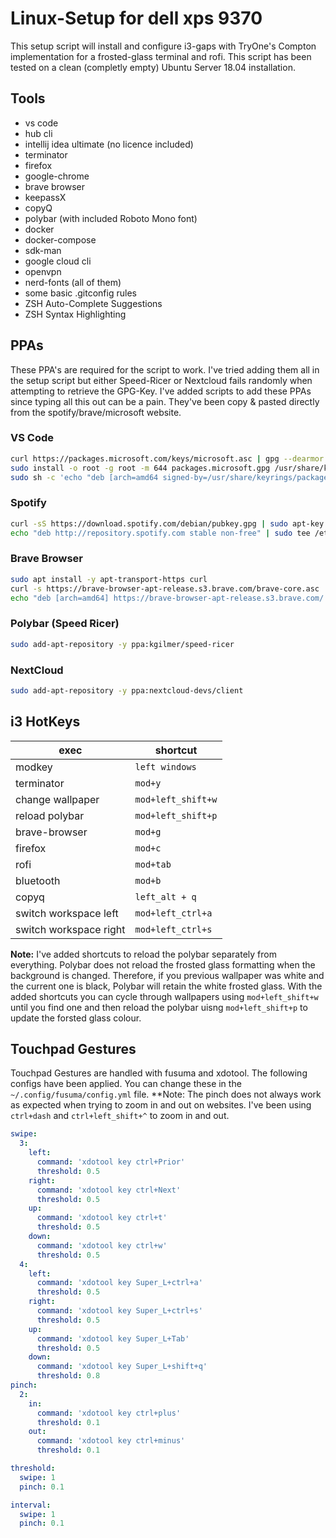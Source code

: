 # Linux-Setup for dell xps 9370

This setup script will install and configure i3-gaps with TryOne's Compton implementation for a frosted-glass terminal and rofi. This script has been tested on a clean (completly empty) Ubuntu Server 18.04 installation.

## Tools

* vs code
* hub cli
* intellij idea ultimate (no licence included)
* terminator
* firefox
* google-chrome
* brave browser
* keepassX
* copyQ
* polybar (with included Roboto Mono font)
* docker
* docker-compose
* sdk-man
* google cloud cli
* openvpn
* nerd-fonts (all of them)
* some basic .gitconfig rules
* ZSH Auto-Complete Suggestions
* ZSH Syntax Highlighting

## PPAs

These PPA's are required for the script to work. I've tried adding them all in the setup script but either Speed-Ricer or Nextcloud fails randomly when attempting to retrieve the GPG-Key.
I've added scripts to add these PPAs since typing all this out can be a pain. They've been copy & pasted directly from the spotify/brave/microsoft website.

### VS Code

```bash
curl https://packages.microsoft.com/keys/microsoft.asc | gpg --dearmor > packages.microsoft.gpg
sudo install -o root -g root -m 644 packages.microsoft.gpg /usr/share/keyrings/
sudo sh -c 'echo "deb [arch=amd64 signed-by=/usr/share/keyrings/packages.microsoft.gpg] https://packages.microsoft.com/repos/vscode stable main" > /etc/apt/sources.list.d/vscode.list'
```

### Spotify

```bash
curl -sS https://download.spotify.com/debian/pubkey.gpg | sudo apt-key add -
echo "deb http://repository.spotify.com stable non-free" | sudo tee /etc/apt/sources.list.d/spotify.list
```

### Brave Browser

```bash
sudo apt install -y apt-transport-https curl
curl -s https://brave-browser-apt-release.s3.brave.com/brave-core.asc | sudo apt-key --keyring /etc/apt/trusted.gpg.d/brave-browser-release.gpg add -
echo "deb [arch=amd64] https://brave-browser-apt-release.s3.brave.com/ stable main" | sudo tee /etc/apt/sources.list.d/brave-browser-release.list
```

### Polybar (Speed Ricer)

```bash
sudo add-apt-repository -y ppa:kgilmer/speed-ricer
```

### NextCloud

```bash
sudo add-apt-repository -y ppa:nextcloud-devs/client
```

## i3 HotKeys

|exec|shortcut|
|-|-|
|modkey|`left windows`|
|terminator|`mod+y`|
|change wallpaper|`mod+left_shift+w`|
|reload polybar|`mod+left_shift+p`|
|brave-browser|`mod+g`|
|firefox|`mod+c`|
|rofi|`mod+tab`|
|bluetooth|`mod+b`|
|copyq|`left_alt + q`|
|switch workspace left|`mod+left_ctrl+a`|
|switch workspace right|`mod+left_ctrl+s`|

**Note:** I've added shortcuts to reload the polybar separately from everything. Polybar does not reload the frosted glass formatting when the background is changed. Therefore, if you previous wallpaper was white and the current one is black, Polybar will retain the white frosted glass. With the added shortcuts you can cycle through wallpapers using `mod+left_shift+w` until you find one and then reload the polybar uisng `mod+left_shift+p` to update the forsted glass colour.

## Touchpad Gestures

Touchpad Gestures are handled with fusuma and xdotool. The following configs have been applied. You can change these in the `~/.config/fusuma/config.yml` file. **Note: The pinch does not always work as expected when trying to zoom in and out on websites. I've been using `ctrl+dash` and `ctrl+left_shift+^` to zoom in and out.

```yml
swipe:
  3:
    left:
      command: 'xdotool key ctrl+Prior'
      threshold: 0.5
    right:
      command: 'xdotool key ctrl+Next'
      threshold: 0.5
    up:
      command: 'xdotool key ctrl+t'
      threshold: 0.5
    down:
      command: 'xdotool key ctrl+w'
      threshold: 0.5
  4:
    left:
      command: 'xdotool key Super_L+ctrl+a'
      threshold: 0.5
    right:
      command: 'xdotool key Super_L+ctrl+s'
      threshold: 0.5
    up:
      command: 'xdotool key Super_L+Tab'
      threshold: 0.5
    down:
      command: 'xdotool key Super_L+shift+q'
      threshold: 0.8
pinch:
  2:
    in:
      command: 'xdotool key ctrl+plus'
      threshold: 0.1
    out:
      command: 'xdotool key ctrl+minus'
      threshold: 0.1

threshold:
  swipe: 1
  pinch: 0.1

interval:
  swipe: 1
  pinch: 0.1
```
